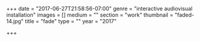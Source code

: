+++
date = "2017-06-27T21:58:56-07:00"
genre = "interactive audiovisual installation"
images = []
medium = ""
section = "work"
thumbnail = "faded-14.jpg"
title = "fade"
type = ""
year = "2017"

+++

